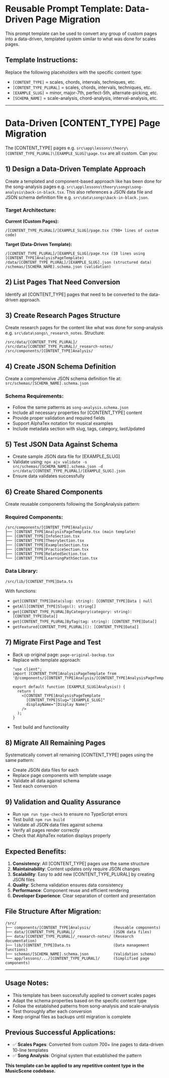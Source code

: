 # Reusable Prompt Template: Data-Driven Page Migration

This prompt template can be used to convert any group of custom pages into a data-driven, templated system similar to what was done for scales pages.

## **Template Instructions:**

Replace the following placeholders with the specific content type:
- `[CONTENT_TYPE]` = scales, chords, intervals, techniques, etc.
- `[CONTENT_TYPE_PLURAL]` = scales, chords, intervals, techniques, etc.
- `[EXAMPLE_SLUG]` = minor, major-7th, perfect-5th, alternate-picking, etc.
- `[SCHEMA_NAME]` = scale-analysis, chord-analysis, interval-analysis, etc.

---

# **Data-Driven [CONTENT_TYPE] Page Migration**

The [CONTENT_TYPE] pages e.g. `src\app\lessons\theory\[CONTENT_TYPE_PLURAL]\[EXAMPLE_SLUG]\page.tsx` are all custom. Can you:

## **1) Design a Data-Driven Template Approach**
Create a templated and component-based approach like has been done for the song-analysis pages e.g. `src\app\lessons\theory\songs\song-analysis\back-in-black.tsx`. This also references a JSON data file and JSON schema definition file e.g. `src\data\songs\back-in-black.json`.

### **Target Architecture:**
**Current (Custom Pages):**
```
/[CONTENT_TYPE_PLURAL]/[EXAMPLE_SLUG]/page.tsx (700+ lines of custom code)
```

**Target (Data-Driven Template):**
```
/[CONTENT_TYPE_PLURAL]/[EXAMPLE_SLUG]/page.tsx (10 lines using [CONTENT_TYPE]AnalysisPageTemplate)
/data/[CONTENT_TYPE_PLURAL]/[EXAMPLE_SLUG].json (structured data)
/schemas/[SCHEMA_NAME].schema.json (validation)
```

## **2) List Pages That Need Conversion**
Identify all [CONTENT_TYPE] pages that need to be converted to the data-driven approach.

## **3) Create Research Pages Structure**
Create research pages for the content like what was done for song-analysis e.g. `src\data\songs\_research_notes`. Structure:
```
/src/data/[CONTENT_TYPE_PLURAL]/
/src/data/[CONTENT_TYPE_PLURAL]/_research-notes/
/src/components/[CONTENT_TYPE]Analysis/
```

## **4) Create JSON Schema Definition**
Create a comprehensive JSON schema definition file at:
`src/schemas/[SCHEMA_NAME].schema.json`

### **Schema Requirements:**
- Follow the same patterns as `song-analysis.schema.json`
- Include all necessary properties for [CONTENT_TYPE] content
- Provide proper validation and required fields
- Support AlphaTex notation for musical examples
- Include metadata section with slug, tags, category, lastUpdated

## **5) Test JSON Data Against Schema**
- Create sample JSON data file for [EXAMPLE_SLUG]
- Validate using: `npx ajv validate -s src/schemas/[SCHEMA_NAME].schema.json -d src/data/[CONTENT_TYPE_PLURAL]/[EXAMPLE_SLUG].json`
- Ensure data validates successfully

## **6) Create Shared Components**
Create reusable components following the SongAnalysis pattern:

### **Required Components:**
```
/src/components/[CONTENT_TYPE]Analysis/
├── [CONTENT_TYPE]AnalysisPageTemplate.tsx (main template)
├── [CONTENT_TYPE]InfoSection.tsx
├── [CONTENT_TYPE]TheorySection.tsx  
├── [CONTENT_TYPE]ExamplesSection.tsx
├── [CONTENT_TYPE]PracticeSection.tsx
├── [CONTENT_TYPE]RelatedSection.tsx
└── [CONTENT_TYPE]LearningPathSection.tsx
```

### **Data Library:**
```
/src/lib/[CONTENT_TYPE]Data.ts
```
With functions:
- `get[CONTENT_TYPE]Data(slug: string): [CONTENT_TYPE]Data | null`
- `getAll[CONTENT_TYPE]Slugs(): string[]`
- `get[CONTENT_TYPE_PLURAL]ByCategory(category: string): [CONTENT_TYPE]Data[]`
- `get[CONTENT_TYPE_PLURAL]ByTag(tag: string): [CONTENT_TYPE]Data[]`
- `getFeatured[CONTENT_TYPE_PLURAL](): [CONTENT_TYPE]Data[]`

## **7) Migrate First Page and Test**
- Back up original page: `page-original-backup.tsx`
- Replace with template approach:
  ```tsx
  "use client";
  import [CONTENT_TYPE]AnalysisPageTemplate from '@/components/[CONTENT_TYPE]Analysis/[CONTENT_TYPE]AnalysisPageTemplate';

  export default function [EXAMPLE_SLUG]Analysis() {
    return (
      <[CONTENT_TYPE]AnalysisPageTemplate 
        [CONTENT_TYPE]Slug="[EXAMPLE_SLUG]" 
        displayName="[Display Name]" 
      />
    );
  }
  ```
- Test build and functionality

## **8) Migrate All Remaining Pages**
Systematically convert all remaining [CONTENT_TYPE] pages using the same pattern:
- Create JSON data files for each
- Replace page components with template usage
- Validate all data against schema
- Test each conversion

## **9) Validation and Quality Assurance**
- Run `npm run type-check` to ensure no TypeScript errors
- Test build: `npm run build`
- Validate all JSON data files against schema
- Verify all pages render correctly
- Check that AlphaTex notation displays properly

## **Expected Benefits:**
1. **Consistency**: All [CONTENT_TYPE] pages use the same structure
2. **Maintainability**: Content updates only require JSON changes
3. **Scalability**: Easy to add new [CONTENT_TYPE_PLURAL] by creating JSON files
4. **Quality**: Schema validation ensures data consistency
5. **Performance**: Component reuse and efficient rendering
6. **Developer Experience**: Clear separation of content and presentation

## **File Structure After Migration:**
```
/src/
├── components/[CONTENT_TYPE]Analysis/          (Reusable components)
├── data/[CONTENT_TYPE_PLURAL]/                 (JSON data files)
├── data/[CONTENT_TYPE_PLURAL]/_research-notes/ (Research documentation)  
├── lib/[CONTENT_TYPE]Data.ts                   (Data management functions)
├── schemas/[SCHEMA_NAME].schema.json           (Validation schema)
└── app/lessons/.../[CONTENT_TYPE_PLURAL]/      (Simplified page components)
```

---

## **Usage Notes:**
- This template has been successfully applied to convert scales pages
- Adapt the schema properties based on the specific content type
- Follow the established patterns from song-analysis and scale-analysis
- Test thoroughly after each conversion
- Keep original files as backups until migration is complete

## **Previous Successful Applications:**
- ✅ **Scales Pages**: Converted from custom 700+ line pages to data-driven 10-line templates
- ✅ **Song Analysis**: Original system that established the pattern

**This template can be applied to any repetitive content type in the MusicScene codebase.**